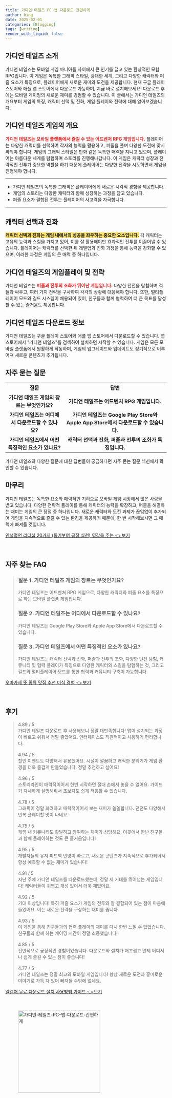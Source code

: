 ```yaml
---
title: 가디언 테일즈 PC 앱 다운로드 간편하게
author: bing
date: 2025-02-01
categories: [Blogging]
tags: [writing]
render_with_liquid: false
---
```



<h2 id='가디언_테일즈_소개'>가디언 테일즈 소개</h2>

<p>가디언 테일즈는 모바일 게임 마니아들 사이에서 큰 인기를 끌고 있는 환상적인 모험 RPG입니다. 이 게임은 독특한 그래픽 스타일, 광대한 세계, 그리고 다양한 캐릭터와 퍼즐 요소가 특징으로, 플레이어에게 새로운 재미와 도전을 제공합니다. 현재 구글 플레이 스토어와 애플 앱 스토어에서 다운로드 가능하며, 지금 바로 설치해보세요! 다운로드 후에는 모바일 게이밍의 새로운 재미를 경험할 수 있습니다. 이 글에서는 가디언 테일즈의 개요부터 게임의 특징, 캐릭터 선택 및 진화, 게임 플레이와 전략에 대해 알아보겠습니다.</p>

<h2 id='가디언_테일즈_게임의_개요'>가디언 테일즈 게임의 개요</h2>

<p><b><span style="color: #ee2323;">가디언 테일즈는 모바일 플랫폼에서 즐길 수 있는 어드벤처 RPG 게임입니다.</span></b> 플레이어는 다양한 캐릭터를 선택하여 각자의 능력을 활용하고, 퍼즐을 풀며 다양한 도전에 맞서 싸워야 합니다. 게임의 그래픽 스타일은 만화 같은 독특한 매력을 지니고 있으며, 플레이어는 아름다운 세계를 탐험하며 스토리를 진행해나갑니다. 이 게임은 캐릭터 성장과 전략적인 전투가 중요한 역할을 하기 때문에 플레이어는 다양한 전략을 시도하면서 게임을 진행해야 합니다.</p>

<hr />

<ul>
    <li>가디언 테일즈의 독특한 그래픽은 플레이어에게 새로운 시각적 경험을 제공합니다.</li>
    <li>게임의 스토리는 다양한 캐릭터와 함께 성장하는 과정을 담고 있습니다.</li>
    <li>퍼즐 요소가 결합된 전투는 플레이어의 사고력을 자극합니다.</li>
</ul>

<hr />

<h2 id='캐릭터_선택과_진화'>캐릭터 선택과 진화</h2>

<p><b><span style="background-color: #ffe066;">캐릭터 선택과 진화는 게임 내에서의 성공을 좌우하는 중요한 요소입니다.</span></b> 각 캐릭터는 고유의 능력과 스킬을 가지고 있어, 이를 잘 활용해야만 효과적인 전투를 이끌어낼 수 있습니다. 플레이어는 캐릭터를 선택한 뒤 레벨업과 진화 과정을 통해 능력을 강화할 수 있으며, 이러한 과정은 게임의 큰 매력 중 하나입니다.</p>

<h2 id='게임플레이와_전략'>가디언 테일즈의 게임플레이 및 전략</h2>

<p>가디언 테일즈는 <b><span style="color: #ee2323;">퍼즐과 전투의 조화가 뛰어난 게임입니다.</span></b> 다양한 던전을 탐험하며 적들과 싸우고, 여러 가지 전략을 구사하여 각각의 상황에 대응해야 합니다. 또한, 멀티플레이어 모드와 길드 시스템이 채용되어 있어, 친구들과 함께 협력하여 더 큰 목표를 달성할 수 있는 즐거움도 제공합니다.</p>

<h2 id='다운로드_정보'>가디언 테일즈 다운로드 정보</h2>

<p>가디언 테일즈는 구글 플레이 스토어와 애플 앱 스토어에서 다운로드할 수 있습니다. 앱 스토어에서 "가디언 테일즈"를 검색하여 설치하면 시작할 수 있습니다. 게임은 모든 모바일 플랫폼에서 원활하게 작동하며, 게임의 업그레이드와 업데이트도 정기적으로 이루어져 새로운 콘텐츠가 추가됩니다.</p>

<h2 id='자주_묻는_질문'>자주 묻는 질문</h2>

<table>
    <tr>
        <td style="text-align: center; height: 17px;"><b>질문</b></td>
        <td style="text-align: center; height: 17px;"><b>답변</b></td>
    </tr>
    <tr>
        <td style="text-align: center; height: 17px;"><b>가디언 테일즈 게임의 장르는 무엇인가요?</b></td>
        <td style="text-align: center; height: 17px;"><b>가디언 테일즈는 어드벤처 RPG 게임입니다.</b></td>
    </tr>
    <tr>
        <td style="text-align: center; height: 17px;"><b>가디언 테일즈는 어디에서 다운로드할 수 있나요?</b></td>
        <td style="text-align: center; height: 17px;"><b>가디언 테일즈는 Google Play Store와 Apple App Store에서 다운로드할 수 있습니다.</b></td>
    </tr>
    <tr>
        <td style="text-align: center; height: 17px;"><b>가디언 테일즈에서 어떤 특징적인 요소가 있나요?</b></td>
        <td style="text-align: center; height: 17px;"><b>캐릭터 선택과 진화, 퍼즐과 전투의 조화가 특징입니다.</b></td>
    </tr>
</table>

<p>가디언 테일즈의 다양한 질문에 대한 답변들이 궁금하다면 자주 묻는 질문 섹션에서 확인할 수 있습니다.</p>

<h2 id='마무리'>마무리</h2>

<p>가디언 테일즈는 독특한 요소와 매력적인 기획으로 모바일 게임 시장에서 많은 사랑을 받고 있습니다. 다양한 전략적 플레이를 통해 캐릭터의 능력을 확장하고, 퍼즐을 해결하는 재미는 게임의 큰 장점 중 하나입니다. 새로운 캐릭터와 도전 과제가 끊임없이 추가되어 게임을 지속적으로 즐길 수 있는 환경을 제공하기 때문에, 한 번 시작해보시면 그 매력에 빠져들 것입니다.</p>


<p><a class="click-button" title="인생명언 리더십 20가지 (동기부여 긍정 실천) 영감을 주는" href="https://blackassets.github.io/posts/%EC%9D%B8%EC%83%9D%EB%AA%85%EC%96%B8-%EB%A6%AC%EB%8D%94%EC%8B%AD-20%EA%B0%80%EC%A7%80-(%EB%8F%99%EA%B8%B0%EB%B6%80%EC%97%AC-%EA%B8%8D%EC%A0%95-%EC%8B%A4%EC%B2%9C)-%EC%98%81%EA%B0%90%EC%9D%84-%EC%A3%BC%EB%8A%94/" rel="dofollow">인생명언 리더십 20가지 (동기부여 긍정 실천) 영감을 주는 👈 보기</a></p><br>
<h2 id='자주_찾는_FAQ'>자주 찾는 FAQ</h2>
<div itemscope="" itemtype="https://schema.org/FAQPage"> 
<blockquote> 
<div itemscope="" itemprop="mainEntity" itemtype="https://schema.org/Question"> 
<h3 itemprop="name">질문 1. 가디언 테일즈 게임의 장르는 무엇인가요?</h3> 
<div itemscope="" itemprop="acceptedAnswer" itemtype="https://schema.org/Answer"> 
<span itemprop="text"> 
<p>가디언 테일즈는 어드벤처 RPG 게임으로, 다양한 캐릭터와 퍼즐 요소를 특징으로 하는 모바일 플랫폼 게임입니다.</p> 
</span> 
</div> 
</div> 
<div itemscope="" itemprop="mainEntity" itemtype="https://schema.org/Question"> 
<h3 itemprop="name">질문 2. 가디언 테일즈는 어디에서 다운로드할 수 있나요?</h3> 
<div itemscope="" itemprop="acceptedAnswer" itemtype="https://schema.org/Answer"> 
<span itemprop="text"> 
<p>가디언 테일즈는 Google Play Store와 Apple App Store에서 다운로드할 수 있습니다.</p> 
</span> 
</div> 
</div> 
<div itemscope="" itemprop="mainEntity" itemtype="https://schema.org/Question"> 
<h3 itemprop="name">질문 3. 가디언 테일즈에서 어떤 특징적인 요소가 있나요?</h3> 
<div itemscope="" itemprop="acceptedAnswer" itemtype="https://schema.org/Answer"> 
<span itemprop="text"> 
<p>가디언 테일즈는 캐릭터 선택과 진화, 퍼즐과 전투의 조화, 다양한 던전 탐험, 커뮤니티 및 협력 플레이가 특징으로 다양한 캐릭터와 스킬을 탐험하는 것, 그리고 길드와 멀티플레이어 모드를 통한 협력과 커뮤니티 구축이 가능합니다.</p> 
</span> 
</div> 
</div> 
</blockquote> 
</div>
<p><a class="click-button" title="오마카세 뜻 종류 맛집 추천 미식 경험" href="https://blackassets.github.io/posts/%EC%98%A4%EB%A7%88%EC%B9%B4%EC%84%B8-%EB%9C%BB-%EC%A2%85%EB%A5%98-%EB%A7%9B%EC%A7%91-%EC%B6%94%EC%B2%9C-%EB%AF%B8%EC%8B%9D-%EA%B2%BD%ED%97%98/" rel="dofollow">오마카세 뜻 종류 맛집 추천 미식 경험 👈 보기</a></p><br>
<h2 id='후기'>후기</h2>
<div itemscope itemtype="https://schema.org/Product">
  <blockquote>
  <div itemprop="review" itemscope itemtype="https://schema.org/Review">
      <div itemprop="reviewRating" itemscope itemtype="https://schema.org/Rating"> <span itemprop="ratingValue">4.89</span> / <span itemprop="bestRating">5</span> </div>
      <span itemprop="reviewBody">가디언 테일즈 다운로드 후 사용해보니 정말 대만족합니다! 앱이 설치되는 과정이 빠르고 쉬워서 정말 좋았어요. 인터페이스도 직관적이고 사용하기 편리합니다.</span>
  </div>
  <br>
  <div itemprop="review" itemscope itemtype="https://schema.org/Review">
      <div itemprop="reviewRating" itemscope itemtype="https://schema.org/Rating"> <span itemprop="ratingValue">4.94</span> / <span itemprop="bestRating">5</span> </div>
      <span itemprop="reviewBody">할인 이벤트도 다양해서 유용했어요. 시설이 깔끔하고 쾌적한 분위기가 게임 환경을 더욱 즐겁게 만들었습니다. 정말 추천하고 싶어요!</span>
  </div>
  <br>
  <div itemprop="review" itemscope itemtype="https://schema.org/Review">
      <div itemprop="reviewRating" itemscope itemtype="https://schema.org/Rating"> <span itemprop="ratingValue">4.96</span> / <span itemprop="bestRating">5</span> </div>
      <span itemprop="reviewBody">스토리라인이 매력적이어서 한번 시작하면 절대 손에서 놓을 수 없어요. 가이드가 자세하게 설명해줘서 초보자도 쉽게 적응할 수 있습니다.</span>
  </div>
  <br>
  <div itemprop="review" itemscope itemtype="https://schema.org/Review">
      <div itemprop="reviewRating" itemscope itemtype="https://schema.org/Rating"> <span itemprop="ratingValue">4.78</span> / <span itemprop="bestRating">5</span> </div>
      <span itemprop="reviewBody">그래픽이 정말 화려하고 매력적이어서 보는 재미가 쏠쏠합니다. 던전도 다양해서 반복 플레이할 맛이 나네요.</span>
  </div>
  <br>
  <div itemprop="review" itemscope itemtype="https://schema.org/Review">
      <div itemprop="reviewRating" itemscope itemtype="https://schema.org/Rating"> <span itemprop="ratingValue">4.75</span> / <span itemprop="bestRating">5</span> </div>
      <span itemprop="reviewBody">게임 내 커뮤니티도 활발하고 참여하는 재미가 상당해요. 이곳에서 만난 친구들과 함께 플레이하는 것도 큰 즐거움입니다!</span>
  </div>
  <br>
  <div itemprop="review" itemscope itemtype="https://schema.org/Review">
      <div itemprop="reviewRating" itemscope itemtype="https://schema.org/Rating"> <span itemprop="ratingValue">4.95</span> / <span itemprop="bestRating">5</span> </div>
      <span itemprop="reviewBody">개발자들의 유저 피드백 반영이 빠르고, 새로운 콘텐츠가 지속적으로 추가되어서 항상 예측할 수 없는 재미가 있습니다!</span>
  </div>
  <br>
  <div itemprop="review" itemscope itemtype="https://schema.org/Review">
      <div itemprop="reviewRating" itemscope itemtype="https://schema.org/Rating"> <span itemprop="ratingValue">4.91</span> / <span itemprop="bestRating">5</span> </div>
      <span itemprop="reviewBody">지난 주에 가디언 테일즈를 다운로드했는데, 정말 제 기대를 뛰어넘는 게임입니다! 캐릭터들이 귀엽고 개성 있어서 더욱 재밌어요.</span>
  </div>
  <br>
  <div itemprop="review" itemscope itemtype="https://schema.org/Review">
      <div itemprop="reviewRating" itemscope itemtype="https://schema.org/Rating"> <span itemprop="ratingValue">4.92</span> / <span itemprop="bestRating">5</span> </div>
      <span itemprop="reviewBody">기대 이상입니다! 특히 퍼즐 요소가 게임의 전투와 잘 결합되어 있는 점이 마음에 들었어요. 이는 새로운 전략을 구상하는 재미를 줍니다.</span>
  </div>
  <br>
  <div itemprop="review" itemscope itemtype="https://schema.org/Review">
      <div itemprop="reviewRating" itemscope itemtype="https://schema.org/Rating"> <span itemprop="ratingValue">4.93</span> / <span itemprop="bestRating">5</span> </div>
      <span itemprop="reviewBody">이 게임을 통해 친구들과의 협력 플레이의 재미를 다시 한번 느낄 수 있었습니다. 친구들과 함께 하는 게이밍 시간이 정말 소중했습니다!</span>
  </div>
  <br>
  <div itemprop="review" itemscope itemtype="https://schema.org/Review">
      <div itemprop="reviewRating" itemscope itemtype="https://schema.org/Rating"> <span itemprop="ratingValue">4.85</span> / <span itemprop="bestRating">5</span> </div>
      <span itemprop="reviewBody">전반적으로 긍정적인 경험이었습니다. 다운로드와 설치가 매끄럽고 언제 어디서나 쉽게 즐길 수 있는 점이 좋습니다!</span>
  </div>
  <br>
  <div itemprop="review" itemscope itemtype="https://schema.org/Review">
      <div itemprop="reviewRating" itemscope itemtype="https://schema.org/Rating"> <span itemprop="ratingValue">4.77</span> / <span itemprop="bestRating">5</span> </div>
      <span itemprop="reviewBody">가디언 테일즈는 정말 최고의 모바일 게임입니다! 항상 새로운 도전과 흥미로운 이야기로 가득 차 있어 빠져들 수밖에 없네요.</span>
  </div>
  </blockquote>
</div>
<p><a class="click-button" title="알캡쳐 무료 다운로드 설치 사용방법 가이드" href="https://blackassets.github.io/posts/%EC%95%8C%EC%BA%A1%EC%B3%90-%EB%AC%B4%EB%A3%8C-%EB%8B%A4%EC%9A%B4%EB%A1%9C%EB%93%9C-%EC%84%A4%EC%B9%98-%EC%82%AC%EC%9A%A9%EB%B0%A9%EB%B2%95-%EA%B0%80%EC%9D%B4%EB%93%9C/" rel="dofollow">알캡쳐 무료 다운로드 설치 사용방법 가이드 👈 보기</a></p><br>
<figure class="image"><img src="https://blackassets.github.io/assets/img/thumbnail/가디언-테일즈-PC-앱-다운로드-간편하게.webp" alt="가디언-테일즈-PC-앱-다운로드-간편하게" width="256" height="256"></figure>